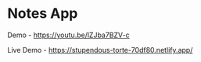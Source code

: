# Notes App

Demo - https://youtu.be/lZJba7BZV-c

Live Demo - https://stupendous-torte-70df80.netlify.app/
